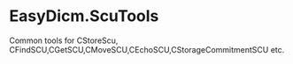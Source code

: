 # EasyDicm.ScuTools
Common tools  for   CStoreScu,  CFindSCU,CGetSCU,CMoveSCU,CEchoSCU,CStorageCommitmentSCU etc.
